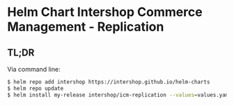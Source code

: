 # Helm Chart Intershop Commerce Management - Replication

## TL;DR
Via command line:
```bash
$ helm repo add intershop https://intershop.github.io/helm-charts
$ helm repo update
$ helm install my-release intershop/icm-replication --values=values.yaml --namespace icm-replication
```
